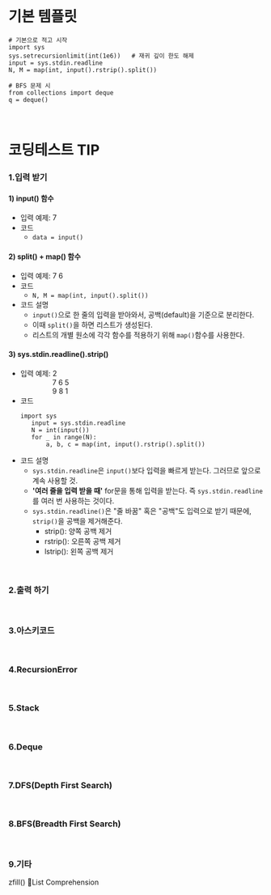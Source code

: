 # 기본 템플릿
```
# 기본으로 적고 시작
import sys
sys.setrecursionlimit(int(1e6))   # 재귀 깊이 한도 해제
input = sys.stdin.readline
N, M = map(int, input().rstrip().split())

# BFS 문제 시
from collections import deque
q = deque()
```

</br>


# 코딩테스트 TIP  

### 1.입력 받기
#### 1) input() 함수
- 입력 예제: 7
- 코드
  - ```data = input()```

#### 2) split() + map() 함수
- 입력 예제: 7 6
- 코드
  - ```N, M = map(int, input().split())```
- 코드 설명
  - ```input()```으로 한 줄의 입력을 받아와서, 공백(default)을 기준으로 분리한다.
  - 이때 ```split()```을 하면 리스트가 생성된다.
  - 리스트의 개별 원소에 각각 함수를 적용하기 위해 ```map()```함수를 사용한다.
 
#### 3) sys.stdin.readline().strip()
- 입력 예제: 2 </br>
&nbsp;&nbsp;&nbsp;&nbsp;&nbsp;&nbsp;&nbsp;&nbsp;&nbsp;&nbsp;&nbsp;&nbsp;&nbsp;&nbsp;&nbsp; 7 6 5 </br>
&nbsp;&nbsp;&nbsp;&nbsp;&nbsp;&nbsp;&nbsp;&nbsp;&nbsp;&nbsp;&nbsp;&nbsp;&nbsp;&nbsp;&nbsp; 9 8 1
- 코드
    ```
    import sys
       input = sys.stdin.readline
       N = int(input())
       for _ in range(N):
           a, b, c = map(int, input().rstrip().split())
    ```
- 코드 설명
  - ```sys.stdin.readline```은 ```input()```보다 입력을 빠르게 받는다. 그러므로 앞으로 계속 사용할 것.
  - **'여러 줄을 입력 받을 때'** for문을 통해 입력을 받는다. 즉 ```sys.stdin.readline```를 여러 번 사용하는 것이다.
  - ```sys.stdin.readline()```은 "줄 바꿈" 혹은 "공백"도 입력으로 받기 때문에, ```strip()```을 공백을 제거해준다.
    - strip(): 양쪽 공백 제거
    - rstrip(): 오른쪽 공백 제거
    - lstrip(): 왼쪽 공백 제거

</br>

### 2.출력 하기

</br>

### 3.아스키코드

</br>

### 4.RecursionError

</br>

### 5.Stack

</br>

### 6.Deque

</br>

### 7.DFS(Depth First Search)

</br>

### 8.BFS(Breadth First Search)


</br>


### 9.기타
zfill()
List Comprehension

